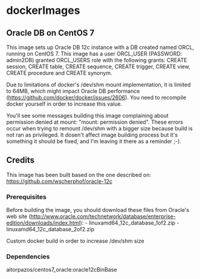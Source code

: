 ﻿# dockerImages

## Oracle DB on CentOS 7

This image sets up Oracle DB 12c instance with a DB created named ORCL, running
on CentOS 7. This image has a user ORCL_USER (PASSWORD: admin2DB) granted 
ORCL_USERS role with the following grants: CREATE session, CREATE table, 
CREATE sequence, CREATE trigger, CREATE view, CREATE procedure and CREATE synonym.

Due to limitations of docker's /dev/shm mount implementation, it is limited to 64MB,
which might impact Oracle DB performance (https://github.com/docker/docker/issues/2606).
You need to recompile docker yourself in order to increase this value.

You'll see some messages building this image complaining about permission denied
at mount: "mount: permission denied". These errors occur when trying to remount
/dev/shm with a bigger size because build is not ran as privileged. It dosen't 
affect image building process but it's something it should be fixed, and I'm
leaving it there as a reminder ;-).

## Credits

This image has been built based on the one described on: 
https://github.com/wscherphof/oracle-12c

### Prerequisites

Before building the image, you should download these files from Oracle's web 
site (http://www.oracle.com/technetwork/database/enterprise-edition/downloads/index.html):
    - linuxamd64_12c_database_1of2.zip
    - linuxamd64_12c_database_2of2.zip

Custom docker build in order to increase /dev/shm size

### Dependencies

aitorpazos/centos7_oracle:oracle12cBinBase